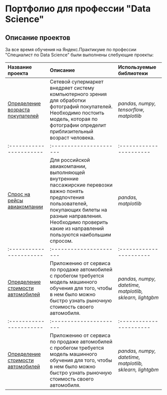 # Портфолио для профессии "Data Science"

## Описание проектов

За все время обучения на Яндекс.Практикуме по профессии "Специалист по Data Science" были выполнены слебующие проекты:

| Название проекта | Описание | Используемые библиотеки | 
| :---------------------- | :---------------------- | :---------------------- |
| [Определение возраста покупателей](age-by-faces) | Сетевой супермаркет внедряет систему компьютерного зрения для обработки фотографий покупателей. Необходимо постоить модель, которая по фотографии определит приблизительный возраст человека.| *pandas, numpy, tensorflow, matplotlib* |
| :---------------------- | :---------------------- | :---------------------- |
| [Спрос на рейсы авиакомпании](airline-flights-demand) | Для российской авиакомпании, выполняющей внутренние пассажирские перевозки важно понять предпочтения пользователей, покупающих билеты на разные направления. Необходимо проверить какие из направлений пользуются наибольшим спросом. | *pandas, matplotlib* |
| :---------------------- | :---------------------- | :---------------------- |
| [Определение стоимости автомобилей](cars-cost-determining) | Приложению от сервиса по продаже автомобилей с пробегом требуется модель машинного обучения для того, чтобы в нем было можно быстро узнать рыночную стоимость своего автомобиля. | *pandas, numpy, datetime, matplotlib, sklearn, lightgbm* |
| :---------------------- | :---------------------- | :---------------------- |
| [Определение стоимости автомобилей](customer-attrition) | Приложению от сервиса по продаже автомобилей с пробегом требуется модель машинного обучения для того, чтобы в нем было можно быстро узнать рыночную стоимость своего автомобиля. | *pandas, numpy, datetime, matplotlib, sklearn, lightgbm* |
